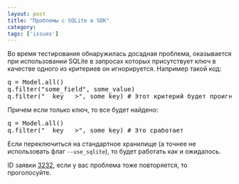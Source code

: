 ```yaml
---
layout: post
title: "Проблемы с SQLite в SDK"
category: 
tags: ['issues']
---
```

Во время тестирования обнаружилась досадная проблема, оказывается при использовании SQLite в запросах которых присутствует ключ в качестве одного из критериев он игнорируется. Например такой код:

<pre>q = Model.all()
q.filter("some_field", some_value)
q.filter("__key__ >", some_key) # Этот критерий будет проигнорирован</pre>

Причем если только ключ, то все будет найдено:
<pre>q = Model.all()
q.filter("__key__ >", some_key) # Это сработает</pre>

Если переключиться на стандартное хранилище (а точнее не использовать флаг <code>--use_sqlite</code>), то будет работать как и ожидалось.

ID заявки <a href="http://code.google.com/p/googleappengine/issues/detail?id=3232">3232</a>, если у вас проблема тоже повторяется, то проголосуйте. 
